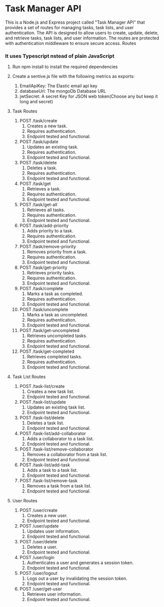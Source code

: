 # Task Manager API

This is a Node.js and Express project called "Task Manager API" that provides a set of routes for managing tasks, task lists, and user authentication. The API is designed to allow users to create, update, delete, and retrieve tasks, task lists, and user information. The routes are protected with authentication middleware to ensure secure access.
Routes

### It uses Typescript nstead of plain JavaScript

1. Run npm install to install the required dependencies

2. Create a sentive.js file with the following metrics as exports:

   1. EmailApiKey: The Elastic email api key
   2. databaseUrl: The mongoDb Database URL
   3. jwtSecret: A secret Key for JSON web token(Choose any but keep it long and secret)

3. Task Routes
   1. POST /task/create
      1. Creates a new task.
      2. Requires authentication.
      3. Endpoint tested and functional.
   2. POST /task/update
      1. Updates an existing task.
      2. Requires authentication.
      3. Endpoint tested and functional.
   3. POST /task/delete
      1. Deletes a task.
      2. Requires authentication.
      3. Endpoint tested and functional.
   4. POST /task/get
      1. Retrieves a task.
      2. Requires authentication.
      3. Endpoint tested and functional.
   5. POST /task/get-all
      1. Retrieves all tasks.
      2. Requires authentication.
      3. Endpoint tested and functional.
   6. POST /task/add-priority
      1. Adds priority to a task.
      2. Requires authentication.
      3. Endpoint tested and functional.
   7. POST /task/remove-priority
      1. Removes priority from a task.
      2. Requires authentication.
      3. Endpoint tested and functional.
   8. POST /task/get-priority
      1. Retrieves priority tasks.
      2. Requires authentication.
      3. Endpoint tested and functional.
   9. POST /task/complete
      1. Marks a task as completed.
      2. Requires authentication.
      3. Endpoint tested and functional.
   10. POST /task/uncomplete
       1. Marks a task as uncompleted.
       2. Requires authentication.
       3. Endpoint tested and functional.
   11. POST /task/get-uncompleted
       1. Retrieves uncompleted tasks.
       2. Requires authentication.
       3. Endpoint tested and functional.
   12. POST /task/get-completed
       1. Retrieves completed tasks.
       2. Requires authentication.
       3. Endpoint tested and functional.
4. Task List Routes
   1. POST /task-list/create
      1. Creates a new task list.
      2. Endpoint tested and functional.
   2. POST /task-list/update
      1. Updates an existing task list.
      2. Endpoint tested and functional.
   3. POST /task-list/delete
      1. Deletes a task list.
      2. Endpoint tested and functional.
   4. POST /task-list/add-collaborator
      1. Adds a collaborator to a task list.
      2. Endpoint tested and functional.
   5. POST /task-list/remove-collaborator
      1. Removes a collaborator from a task list.
      2. Endpoint tested and functional.
   6. POST /task-list/add-task
      1. Adds a task to a task list.
      2. Endpoint tested and functional.
   7. POST /task-list/remove-task
      1. Removes a task from a task list.
      2. Endpoint tested and functional.
5. User Routes
   1. POST /user/create
      1. Creates a new user.
      2. Endpoint tested and functional.
   2. POST /user/update
      1. Updates user information.
      2. Endpoint tested and functional.
   3. POST /user/delete
      1. Deletes a user.
      2. Endpoint tested and functional.
   4. POST /user/login
      1. Authenticates a user and generates a session token.
      2. Endpoint tested and functional.
   5. POST /user/logout
      1. Logs out a user by invalidating the session token.
      2. Endpoint tested and functional.
   6. POST /user/get-user
      1. Retrieves user information.
      2. Endpoint tested and functional.
